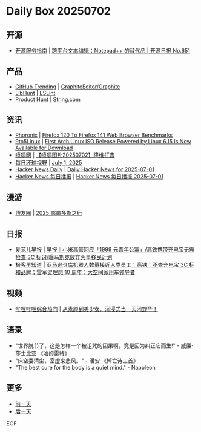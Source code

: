 # Daily Box 20250702

## 开源
- [开源服务指南](https://osguider.com/blog/) | [跨平台文本编辑：Notepad++ 的替代品 | 开源日报 No.651](https://osguider.com/blog/post/daily/daily-651/)

## 产品
- [GitHub Trending](https://github.com/trending?since=daily) | [GraphiteEditor/Graphite](https://github.com/GraphiteEditor/Graphite)
- [LibHunt](https://www.libhunt.com/) | [ESLint](https://www.libhunt.com/r/eslint)
- [Product Hunt](https://www.producthunt.com) | [String.com](https://www.producthunt.com/products/string-com)

## 资讯
- [Phoronix](https://www.phoronix.com/) | [Firefox 120 To Firefox 141 Web Browser Benchmarks](https://www.phoronix.com/review/firefox-benchmarks-120-141)
- [9to5Linux](https://9to5linux.com/) | [First Arch Linux ISO Release Powered by Linux 6.15 Is Now Available for Download](https://9to5linux.com/first-arch-linux-iso-release-powered-by-linux-6-15-is-now-available-for-download)
- [喷嚏网](http://www.dapenti.com/blog/blog.asp?subjectid=70&name=xilei) | [【喷嚏图卦20250702】降维打击](http://www.dapenti.com/blog/more.asp?name=xilei&id=186876)
- [每日环球视野](https://idai.ly/) | [July 1, 2025](http://m.idai.ly/se/a193iG?1751299200)
- [Hacker News Daily](https://www.daemonology.net/hn-daily/) | [Daily Hacker News for 2025-07-01](https://www.daemonology.net/hn-daily/2025-07-01.html)
- [Hacker News 每日播报](https://hacker-news.agi.li/) | [Hacker News 每日播报 2025-07-01](https://hacker-news.agi.li/post/2025-07-01)

## 漫游
- [博友圈](https://www.boyouquan.com/home) | [2025 鄂爾多斯之行](https://www.boyouquan.com/go?from=feed&link=https%3A%2F%2Fleileiluoluo.com%2Fposts%2F2025-erdos.html)

## 日报
- [爱范儿早报](https://www.ifanr.com/category/ifanrnews) | [早报｜小米高管回应「1999 元青年公寓」/高铁携带充电宝无需检查 3C 标识/曝马斯克放弃火星移民计划](https://www.ifanr.com/1629161)
- [极客早知道](https://www.geekpark.net/column/74) | [亚马逊仓库机器人数量接近人类员工；高铁：不查充电宝 3C 标和品牌；雷军贺理想 10 周年：大空间家用车领导者](https://www.geekpark.net/news/351081)

## 视频
- [哔哩哔哩综合热门](https://www.bilibili.com/v/popular/all/) | [从素颜到美少女，沉浸式当一天河野华！](https://b23.tv/BV1Db34zqEHu)

## 语录
- "世界脱节了，这是怎样一个被诅咒的因果啊，竟是因为纠正它而生!" - 威廉·莎士比亚 《哈姆雷特》
- "床空委清尘，室虚来悲风。" - 潘安 《悼亡诗三首》
- "The best cure for the body is a quiet mind." - Napoleon

## 更多
- [前一天](daily-box-20250701.md)
- [后一天](daily-box-20250703.md)

EOF